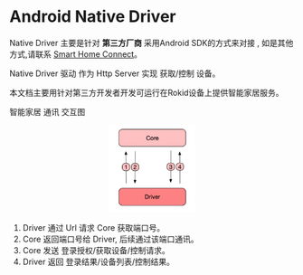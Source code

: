 # Android Native Driver

Native Driver 主要是针对 **第三方厂商** 采用Android SDK的方式来对接 , 如是其他方式,请联系 [Smart Home Connect](mailto:smarthomeconnect@rokid.com)。

Native Driver 驱动 作为 Http Server 实现 获取/控制 设备。

本文档主要用针对第三方开发者开发可运行在Rokid设备上提供智能家居服务。

智能家居 通讯 交互图
<div align="center">
	<img src="../images/android_driver.jpeg" width="30%" height="30%"/>
</div>

1. Driver 通过 Url 请求 Core 获取端口号。
2. Core   返回端口号给 Driver, 后续通过该端口通讯。
3. Core   发送 登录授权/获取设备/控制请求。
4. Driver 返回 登录结果/设备列表/控制结果。

